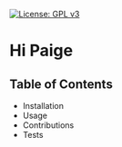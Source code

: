 
[![License: GPL v3](https://img.shields.io/badge/License-GPLv3-blue.svg)](https://www.gnu.org/licenses/gpl-3.0)
# Hi Paige
## Table of Contents

 - Installation
 - Usage
 - Contributions
 - Tests

